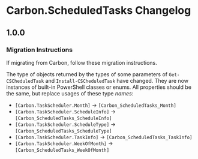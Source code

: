 
# Carbon.ScheduledTasks Changelog

## 1.0.0

### Migration Instructions

If migrating from Carbon, follow these migration instructions.

The type of objects returned by the types of some parameters of `Get-CSCheduledTask` and `Install-CSCheduledTask` have
changed. They are now instances of built-in PowerShell classes or enums. All properties should be the same, but replace
usages of these type *names*:

* `[Carbon.TaskScheduler.Month]` → `[Carbon_ScheduledTasks_Month]`
* `[Carbon.TaskScheduler.ScheduleInfo]` → `[Carbon_ScheduledTasks_ScheduleInfo]`
* `[Carbon.TaskScheduler.ScheduleType]` → `[Carbon_ScheduledTasks_ScheduleType]`
* `[Carbon.TaskScheduler.TaskInfo]` → `[Carbon_ScheduledTasks_TaskInfo]`
* `[Carbon.TaskScheduler.WeekOfMonth]` → `[Carbon_ScheduledTasks_WeekOfMonth]`
